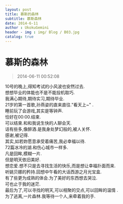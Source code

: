 ```yaml
---
layout: post
title: 慕斯的森林
subtitle: 慕斯森林
date: 2014-6-11
author : UkokuGemini
header - img : img/ Blog / B03.jpg
catalog: true
---
```

# 慕斯的森林
> 2014-06-11 00:52:08


10号的晚上,得知考试的小风波也安然过去.  
想想毕业的体能也不是不能投机取巧.  
我满心期待,期待实习,期待毕业.  
21岁的第一首歌,孙燕姿的直来直往."看天上~" .  
睡前玩了会游戏,其实是等钟声.   
恰好在00:00.结束.   
可以结束.和和我说生快的人聊会天.   
话有些多,像醉酒.是我身处梦幻般的,被人关怀.  
感谢,被记得.  
其实,如若妳愿意承受着痛苦,我必幸福以待.  
72篇冰冷的湖.和伤心城市一样多.  
凡是回眸,模糊一片.  
但是明天依旧美好.  
想恋爱.想不只是去寻找生活的快乐,而是想让幸福扑面而来.  
听姚贝娜的矜持.回想中午看的大话西游之月光宝盒.  
有了些更为成熟的体会.为了美好的东西想去哭泣.  
可也止于我的迷茫.   
最后为了,可以寻找的明天,可以相聚的交点,可以回眸的温情 .  
为了逃离,一片森林.我等待一个人,来牵着我的手.  
  
